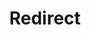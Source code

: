 ﻿---
layout: src/layouts/Redirect.astro
title: Redirect
redirect: https://yamldoc.liuyan.wang/docs/deployments/azure/service-fabric
pubDate:  2023-01-01
navSearch: false
navSitemap: false
navMenu: false
---

